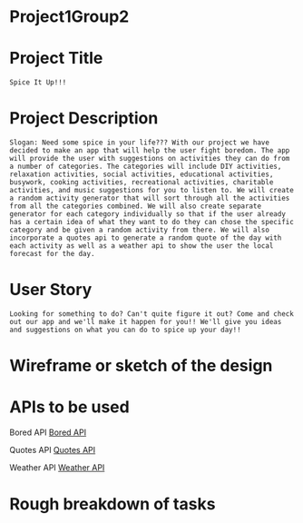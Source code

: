 # Project1Group2

# Project Title

    Spice It Up!!! 

# Project Description

    Slogan: Need some spice in your life??? With our project we have decided to make an app that will help the user fight boredom. The app will provide the user with suggestions on activities they can do from a number of categories. The categories will include DIY activities, relaxation activities, social activities, educational activities, busywork, cooking activities, recreational activities, charitable activities, and music suggestions for you to listen to. We will create a random activity generator that will sort through all the activities from all the categories combined. We will also create separate generator for each category individually so that if the user already has a certain idea of what they want to do they can chose the specific category and be given a random activity from there. We will also incorporate a quotes api to generate a random quote of the day with each activity as well as a weather api to show the user the local forecast for the day. 

# User Story

    Looking for something to do? Can't quite figure it out? Come and check out our app and we'll make it happen for you!! We'll give you ideas and suggestions on what you can do to spice up your day!! 

# Wireframe or sketch of the design



# APIs to be used

Bored API
[Bored API](https://www.boredapi.com/)

Quotes API
[Quotes API](https://quotes.rest/)

Weather API
[Weather API](https://openweathermap.org/api)

# Rough breakdown of tasks